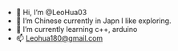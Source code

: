 - 👋 Hi, I’m @LeoHua03
- 👀 I’m Chinese currently in Japn I like exploring.
- 🌱 I’m currently learning c++, arduino
- 📫 Leohua180@gmail.com

<!---
LeoHua03/LeoHua03 is a ✨ special ✨ repository because its `README.md` (this file) appears on your GitHub profile.
You can click the Preview link to take a look at your changes.
--->

